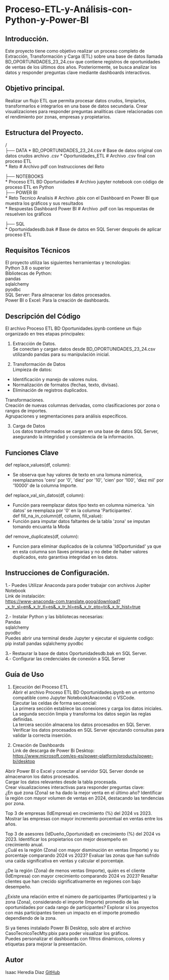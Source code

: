 # Proceso-ETL-y-Análisis-con-Python-y-Power-BI

## Introducción.

Este proyecto tiene como objetivo realizar un proceso completo de Extracción, Transformación y Carga (ETL) sobre una base de datos llamada BD_OPORTUNIDADES_23_24.csv que contiene registros de oportunidades de ventas de los últimos dos años. Posteriormente, se busca analizar los datos y responder preguntas clave mediante dashboards interactivos.

## Objetivo principal.

Realizar un flujo ETL que permita procesar datos crudos, limpiarlos, transformarlos e integrarlos en una base de datos secundaria.
Crear visualizaciones para responder preguntas analíticas clave relacionadas con el rendimiento por zonas, empresas y propietarios.

## Estructura del Proyecto.                                                                                                               
/                                                                                                                                        
├── DATA                                                                                                                                      * BD_OPORTUNIDADES_23_24.csv              # Base de datos original con datos crudos archivo .csv                                         * Oportunidades_ETL                       # Archivo .csv final con proceso ETL                                                      
     * Reto                                    # Archivo pdf con Instrucciones del Reto                                                  
     
├── NOTEBOOKS                                                                                                                            
     * Proceso ETL BD Oportunidades            # Archivo jupyter notebook con código de proceso ETL en Python                                   
├── POWER BI                                                                                                                             
     * Reto Tecnico Analisis                   # Archivo .pbix con el Dashboard en Power BI que muestra los gráficos y sus resultados  
     * Respuestas Dashboard Power BI           # Archivo .pdf con las respuestas de resuelven los gráficos                                                           
     
├── SQL                                                                                                                                  
     * Oportunidadesdb.bak                     # Base de datos en SQL Server después de aplicar proceso ETL                               
                                                                       

## Requisitos Técnicos

El proyecto utiliza las siguientes herramientas y tecnologías:                                                                          
Python 3.8 o superior                                                                                                                 
Bibliotecas de Python:                                                                                                                  
pandas                                                                                                                                 
sqlalchemy                                                                                                                           
pyodbc                                                                                                                               
SQL Server: Para almacenar los datos procesados.                                                                                        
Power BI o Excel: Para la creación de dashboards.                                                                                      

## Descripción del Código

El archivo Proceso ETL BD Oportunidades.ipynb contiene un flujo organizado en tres etapas principales:

1. Extracción de Datos.                                                                                                               
Se conectan y cargan datos desde BD_OPORTUNIDADES_23_24.csv utilizando pandas para su manipulación inicial.

2. Transformación de Datos                                                                                                         
Limpieza de datos:                                                                                                                  
- Identificación y manejo de valores nulos.                                                                                           
- Normalización de formatos (fechas, texto, divisas).                                                                                 
- Eliminación de registros duplicados.                                                                                                 
                                                                                                                                       
Transformaciones.                                                                                                                       
Creación de nuevas columnas derivadas, como clasificaciones por zona o rangos de importes.                                             
Agrupaciones y segmentaciones para análisis específicos.                                                                              
                                                                                                                                         
3. Carga de Datos                                                                                                                       
Los datos transformados se cargan en una base de datos SQL Server, asegurando la integridad y consistencia de la información.                                                                                                                                                   
## Funciones Clave                                                                                                                    
def replace_values(df, column):                                                                                                        
* Se observa que hay valores de texto en una lomuna númerica, reemplazamos 'cero' por '0', 'diez' por '10', 'cien' por '100', 'diez mil' por '10000' de la columna Importe.                                                                                                       

def replace_val_sin_datos(df, column):                                                                                                   
* Función para reemplazar datos tipo texto en columna númerica. 'sin datos' se reemplaza por '0' en la columna 'Participantes'.                                                                                                                                                   
def fill_na_in_column(df, column, fill_value):                                                                                      
* Función para imputar datos faltantes de la tabla 'zona' se imputan tomando encuanta la Moda                                            

def remove_duplicates(df, column):                                                                                                     
* Funcion para eliminar duplicados de la columna 'IdOportunidad' ya que en esta columna son llaves primarias y no debe de haber valores  duplicados, esto garantixa integridad en los datos.                                                                                    
                                                                                                                                     
## Instrucciones de Configuración.
                                                                                                                                         
1.- Puedes Utilizar Anaconda para poder trabajar con archivos Jupiter Notebook                                                        
Link de instalación:                                                                                                                    
https://www-anaconda-com.translate.goog/download?_x_tr_sl=en&_x_tr_tl=es&_x_tr_hl=es&_x_tr_pto=tc&_x_tr_hist=true                        
                                                                                                                                        
2.- Instalar Python y las bibliotecas necesarias:                                                                                       
Pandas                                                                                                                             
sqlalchemy                                                                                                                        
pyodbc                                                                                                                                   
Puedes abrir una terminal desde Jupyter y ejecutar el siguiente codigo:                                                                
pip install pandas sqlalchemy pyodbc                                                                                                   
                                                                                                                                        
3.- Restaurar la base de datos Oportunidadesdb.bak en SQL Server.                                                                        
4.- Configurar las credenciales de conexión a SQL Server                                                                                
                                                                                                                                        
## Guía de Uso                                                                                                                       
                                                                                                                                         
1. Ejecución del Proceso ETL                                                                                                             
Abrir el archivo Proceso ETL BD Oportunidades.ipynb en un entorno compatible como Jupyter Notebook(Anaconda) o VSCode.                   
Ejecutar las celdas de forma secuencial:                                                                                                 
La primera sección establece las conexiones y carga los datos iniciales.                                                                
La segunda sección limpia y transforma los datos según las reglas definidas.                                                             
La tercera sección almacena los datos procesados en SQL Server.                                                                          
Verificar los datos procesados en SQL Server ejecutando consultas para validar la correcta inserción.                                    
                                                                                                                                         
2. Creación de Dashboards                                                                                                               
Link de descarga de Power Bi Desktop:                                                                                                   
https://www.microsoft.com/es-es/power-platform/products/power-bi/desktop                                                                 
                                                                                                                                         
Abrir Power BI o Excel y conectar al servidor SQL Server donde se almacenaron los datos procesados.                                     
Cargar los datos relevantes desde la tabla procesada.                                                                                                                                                                       
Crear visualizaciones interactivas para responder preguntas clave:                                                                     
¿En qué zona (Zona) se ha dado la mejor venta en el último año? Identificar la región con mayor volumen de ventas en 2024, destacando    las tendencias por zona.                                                                                                                 
                                                                                                                                         
Top 3 de empresas (IdEmpresa) en crecimiento (%) del 2024 vs 2023. Mostrar las empresas con mayor incremento porcentual en ventas entre 
los años.                                                                                                                              
                                                                                                                                        
Top 3 de asesores (IdDueño_Oportunidad) en crecimiento (%) del 2024 vs 2023. Identificar los propietarios con mejor desempeño en         
crecimiento anual.                                                                                                                                                                                                                                                               
¿Cuál es la región (Zona) con mayor disminución en ventas (Importe) y su porcentaje comparando 2024 vs 2023? Evaluar las zonas que han   sufrido una caída significativa en ventas y calcular el porcentaje.                                                                     
                                                                                                                                        
¿De la región (Zona) de menos ventas (Importe), quién es el cliente (IdEmpresa) con mayor crecimiento comparando 2024 vs 2023? Resaltar clientes que han crecido significativamente en regiones con bajo desempeño.
                                                                                                                                        
¿Existe una relación entre el número de participantes (Participantes) y la zona (Zona), considerando el importe (Importe) promedio de las oportunidades por cada rango de participantes? Explorar sí los proyectos con más participantes tienen un impacto en el importe promedio dependiendo de la zona.                                                                                                         
                                                                                                                                        
Si ya tienes instalado Power Bi Desktop, solo abre el archivo CasoTecnicoTecMty.pbix para poder visualizar los gráficos.                 
Puedes personalizar el dashboards con filtros dinámicos, colores y etiquetas para mejorar la presentación.                               

## Autor
Isaac Heredia Diaz
[GitHub](https://github.com/IsaacHD86)


